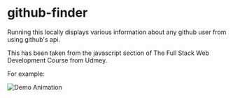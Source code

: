 # github-finder
Running this locally displays various information about any github user from using github's api.

This has been taken from the javascript section of The Full Stack Web Development Course from Udmey.



For example:


![Demo Animation](../assets/example.png?raw=true)
